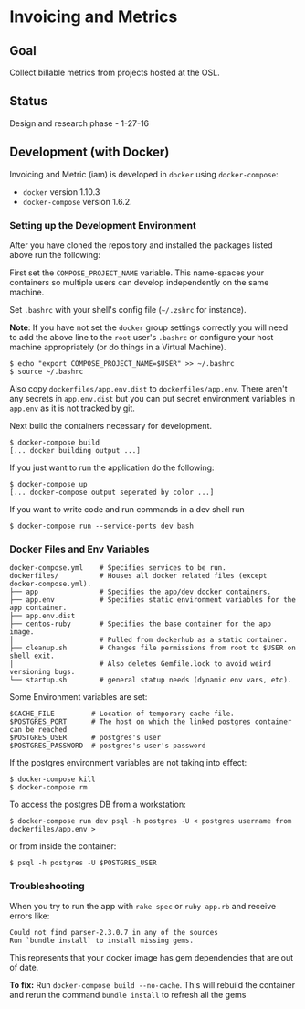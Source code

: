 # Invoicing and Metrics


## Goal

Collect billable metrics from projects hosted at the OSL.


## Status

Design and research phase - 1-27-16


## Development (with Docker)

Invoicing and Metric (iam) is developed in `docker` using `docker-compose`:

- `docker` version 1.10.3
- `docker-compose` version 1.6.2.

### Setting up the Development Environment

After you have cloned the repository and installed the packages listed above
run the following:

First set the `COMPOSE_PROJECT_NAME` variable. This name-spaces your containers
so multiple users can develop independently on the same machine.

Set `.bashrc` with your shell's config file (`~/.zshrc` for instance).

**Note**: If you have not set the `docker` group settings correctly you will
need to add the above line to the `root` user's `.bashrc` or configure your
host machine appropriately (or do things in a Virtual Machine).

```
$ echo "export COMPOSE_PROJECT_NAME=$USER" >> ~/.bashrc
$ source ~/.bashrc
```

Also copy `dockerfiles/app.env.dist` to `dockerfiles/app.env`. There aren't any
secrets in `app.env.dist` but you can put secret environment variables in
`app.env` as it is not tracked by git.

Next build the containers necessary for development.

```
$ docker-compose build
[... docker building output ...]
```

If you just want to run the application do the following:

```
$ docker-compose up
[... docker-compose output seperated by color ...]
```

If you want to write code and run commands in a dev shell run

```
$ docker-compose run --service-ports dev bash
```

### Docker Files and Env Variables

```
docker-compose.yml    # Specifies services to be run.
dockerfiles/          # Houses all docker related files (except docker-compose.yml).
├── app               # Specifies the app/dev docker containers.
├── app.env           # Specifies static environment variables for the app container.
├── app.env.dist
├── centos-ruby       # Specifies the base container for the app image.
│                     # Pulled from dockerhub as a static container.
├── cleanup.sh        # Changes file permissions from root to $USER on shell exit.
│                     # Also deletes Gemfile.lock to avoid weird versioning bugs.
└── startup.sh        # general statup needs (dynamic env vars, etc).
```

Some Environment variables are set:

```
$CACHE_FILE         # Location of temporary cache file.
$POSTGRES_PORT      # The host on which the linked postgres container can be reached
$POSTGRES_USER      # postgres's user
$POSTGRES_PASSWORD  # postgres's user's password
```

If the postgres environment variables are not taking into effect:
```
$ docker-compose kill
$ docker-compose rm
```
To access the postgres DB from a workstation:
```
$ docker-compose run dev psql -h postgres -U < postgres username from dockerfiles/app.env >
 ```
or from inside the container:
```
$ psql -h postgres -U $POSTGRES_USER
```

### Troubleshooting
When you try to run the app with `rake spec` or `ruby app.rb` and receive errors like:
```
Could not find parser-2.3.0.7 in any of the sources
Run `bundle install` to install missing gems.
```

This represents that your docker image has gem dependencies that are out of date.

**To fix:** Run `docker-compose build --no-cache`. This will rebuild the
container and rerun the command `bundle install` to refresh all the gems
